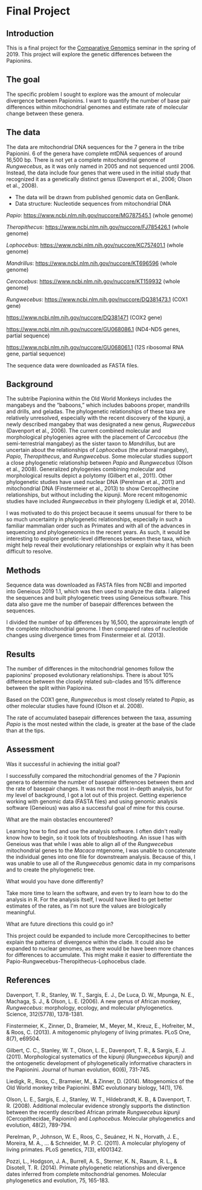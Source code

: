 # Final Project
## Introduction

This is a final project for the [Comparative Genomics](https://github.com/Yale-EEB723/syllabus) seminar in the spring of 2019. This project will explore the genetic differences between the Papionins.

## The goal

The specific problem I sought to explore was the amount of molecular divergence between Papionins. I want to quantify the number of base pair differences within mitochondrial genomes and estimate rate of molecular change between these genera.

## The data

The data are mitochondrial DNA sequences for the 7 genera in the tribe Papionini. 6 of the genera have complete mtDNA sequences of around 16,500 bp. There is not yet a complete mitochondrial genome of *Rungwecebus*, as it was only named in 2005 and not sequenced until 2006. Instead, the data include four genes that were used in the initial study that recognized it as a genetically distinct genus (Davenport et al., 2006; Olson et al., 2008).

- The data will be drawn from published genomic data on GenBank.
- Data structure: Nucleotide sequences from mitochondrial DNA

*Papio*: https://www.ncbi.nlm.nih.gov/nuccore/MG787545.1 (whole genome)

*Theropithecus*: https://www.ncbi.nlm.nih.gov/nuccore/FJ785426.1 (whole genome)

*Lophocebus*: https://www.ncbi.nlm.nih.gov/nuccore/KC757401.1 (whole genome)

*Mandrillus*: https://www.ncbi.nlm.nih.gov/nuccore/KT696596 (whole genome)

*Cercocebus*: https://www.ncbi.nlm.nih.gov/nuccore/KT159932 (whole genome)

*Rungwecebus*: https://www.ncbi.nlm.nih.gov/nuccore/DQ381473.1 (COX1 gene)

https://www.ncbi.nlm.nih.gov/nuccore/DQ381471 (COX2 gene)

https://www.ncbi.nlm.nih.gov/nuccore/GU068086.1 (ND4-ND5 genes, partial sequence)

https://www.ncbi.nlm.nih.gov/nuccore/GU068061.1 (12S ribosomal RNA gene, partial sequence)

The sequence data were downloaded as FASTA files.

## Background

The subtribe Papionina within the Old World Monkeys includes the mangabeys and the “baboons,” which includes baboons proper, mandrills and drills, and geladas. The phylogenetic relationships of these taxa are relatively unresolved, especially with the recent discovery of the kipunji, a newly described mangabey that was designated a new genus, *Rugwecebus* (Davenport et al., 2006). The current combined molecular and morphological phylogenies agree with the placement of *Cercocebus* (the semi-terrestrial mangabey) as the sister taxon to *Mandrillus*, but are uncertain about the relationships of *Lophocebus* (the arboral mangabey), *Papio*, *Theropithecus*, and *Rungwecebus*. Some molecular studies support a close phylogenetic relationship between *Papio* and *Rungwecebus* (Olson et al., 2008). Generalized phylogenies combining molecular and morphological results depict a polytomy (Gilbert et al., 2011). Other phylogenetic studies have used nuclear DNA (Perelman et al., 2011) and mitochondrial DNA (Finstermeier et al., 2013) to show Cercopithecine relationships, but without including the kipunji. More recent mitogenomic studies have included *Rungwecebus* in their phylogeny (Liedigk et al, 2014).


I was motivated to do this project because it seems unusual for there to be so much uncertainty in phylogenetic relationships, especially in such a familiar mammalian order such as Primates and with all of the advances in sequencing and phylogeneomics in the recent years. As such, it would be interesting to explore genetic-level differences between these taxa, which might help reveal their evolutionary relationships or explain why it has been difficult to resolve.


## Methods

Sequence data was downloaded as FASTA files from NCBI and imported into Geneious 2019 1.1, which was then used to analyze the data. I aligned the sequences and built phylogenetic trees using Geneious software. This data also gave me the number of basepair differences between the sequences.

I divided the number of bp differences by 16,500, the approximate length of the complete mitochondrial genome. I then compared rates of nucleotide changes using divergence times from Finstermeier et al. (2013).


## Results

The number of differences in the mitochondrial genomes follow the papionins' proposed evolutionary relationships. There is about 10% difference between the closely related sub-clades and 15% difference between the split within Papionina.

Based on the COX1 gene, *Rungwecebus* is most closely related to *Papio*, as other molecular studies have found (Olson et al. 2008).

The rate of accumulated basepair differences between the taxa, assuming *Papio* is the most nested within the clade, is greater at the base of the clade than at the tips.


## Assessment

Was it successful in achieving the initial goal?

I successfully compared the mitochondrial genomes of the 7 Papionin genera to determine the number of basepair differences between them and the rate of basepair changes. It was not the most in-depth analysis, but for my level of background, I got a lot out of this project. Getting experience working with genomic data (FASTA files) and using genomic analysis software (Geneious) was also a successful goal of mine for this course.


What are the main obstacles encountered?

Learning how to find and use the analysis software. I often didn't really know how to begin, so it took lots of troubleshooting. An issue I has with Geneious was that while I was able to align all of the *Rungwecebus* mitochondrial genes to the *Macaca* mtgenome, I was unable to concatenate the individual genes into one file for downstream analysis. Because of this, I was unable to use all of the *Rungwecebus* genomic data in my comparisons and to create the phylogenetic tree.


What would you have done differently?

Take more time to learn the software, and even try to learn how to do the analysis in R. For the analysis itself, I would have liked to get better estimates of the rates, as I'm not sure the values are biologically meaningful.


What are future directions this could go in?

This project could be expanded to include more Cercopithecines to better explain the patterns of divergence within the clade. It could also be expanded to nuclear genomes, as there would be have been more chances for differences to accumulate. This might make it easier to differentiate the Papio-Rungwecebus-Theropithecus-Lophocebus clade.


## References
Davenport, T. R., Stanley, W. T., Sargis, E. J., De Luca, D. W., Mpunga, N. E., Machaga, S. J., & Olson, L. E. (2006). A new genus of African monkey, *Rungwecebus*: morphology, ecology, and molecular phylogenetics. Science, 312(5778), 1378-1381.

Finstermeier, K., Zinner, D., Brameier, M., Meyer, M., Kreuz, E., Hofreiter, M., & Roos, C. (2013). A mitogenomic phylogeny of living primates. PLoS One, 8(7), e69504.

Gilbert, C. C., Stanley, W. T., Olson, L. E., Davenport, T. R., & Sargis, E. J. (2011). Morphological systematics of the kipunji (*Rungwecebus kipunji*) and the ontogenetic development of phylogenetically informative characters in the Papionini. Journal of human evolution, 60(6), 731-745.

Liedigk, R., Roos, C., Brameier, M., & Zinner, D. (2014). Mitogenomics of the Old World monkey tribe Papionini. BMC evolutionary biology, 14(1), 176.

Olson, L. E., Sargis, E. J., Stanley, W. T., Hildebrandt, K. B., & Davenport, T. R. (2008). Additional molecular evidence strongly supports the distinction between the recently described African primate *Rungwecebus kipunji* (Cercopithecidae, Papionini) and *Lophocebus*. Molecular phylogenetics and evolution, 48(2), 789-794.

Perelman, P., Johnson, W. E., Roos, C., Seuánez, H. N., Horvath, J. E., Moreira, M. A., ... & Schneider, M. P. C. (2011). A molecular phylogeny of living primates. PLoS genetics, 7(3), e1001342.

Pozzi, L., Hodgson, J. A., Burrell, A. S., Sterner, K. N., Raaum, R. L., & Disotell, T. R. (2014). Primate phylogenetic relationships and divergence dates inferred from complete mitochondrial genomes. Molecular phylogenetics and evolution, 75, 165-183.
